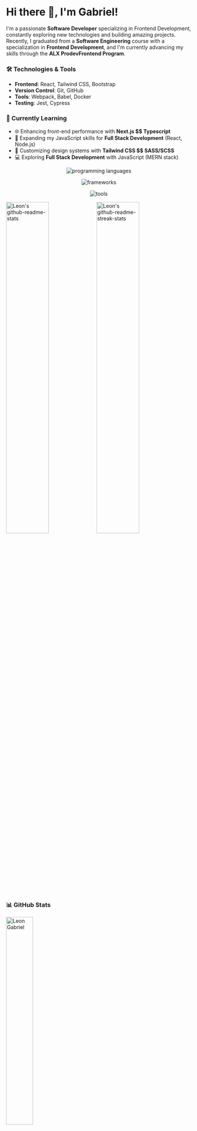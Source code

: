 # Hi there 👋, I'm Gabriel!

I'm a passionate **Software Developer** specializing in Frontend Development, constantly exploring new technologies and building amazing projects. Recently, I graduated from a **Software Engineering** course with a specialization in **Frontend Development**, and I'm currently advancing my skills through the **ALX ProdevFrontend Program**.

### 🛠️ Technologies & Tools
- **Frontend**: React, Tailwind CSS, Bootstrap
- **Version Control**: Git, GitHub
- **Tools**: Webpack, Babel, Docker
- **Testing**: Jest, Cypress

### 📖 Currently Learning
- 🌐 Enhancing front-end performance with **Next.js $$ Typescript**
- 🌱 Expanding my JavaScript skills for **Full Stack Development** (React, Node.js)
- 🎨 Customizing design systems with **Tailwind CSS $$ SASS/SCSS**
- 💻 Exploring **Full Stack Development** with JavaScript (MERN stack)

<p align="center">
  <img src="https://skillicons.dev/icons?i=html,css,js,ts,nodejs," alt="programming languages" />
</p>

<p align="center">
  <img src="https://skillicons.dev/icons?i=react,nextjs,sass,bootstrap,tailwind" alt="frameworks" />
</p>
<p align="center">
  <img src="https://skillicons.dev/icons?i=vscode,figma,firebase" alt="tools" />
</p> 

<p>
  <img src="https://github-readme-stats-kv.vercel.app/api?username=LeGabriel254&theme=github_dark&show_icons=true&count_private=true&hide_border=true"  width="48%" alt="Leon's github-readme-stats"/>
  <img src="https://github-readme-streak-stats-kv.vercel.app?user=LeGabriel254&theme=tokyonight_duo&hide_border=true" width="48%" alt="Leon's github-readme-streak-stats"/>
</p>


### 📊 GitHub Stats
<p>
<!-- <img width="58%" align="top" src="https://github-readme-stats.vercel.app/api/wakatime?username=LeGabriel254&theme=github_dark&hide_border=true&layout=compact&langs_count=6&v=2" alt="Leon's wakatime stats"/> -->
    <img width="38%" src="https://github-readme-stats-kv.vercel.app/api/top-langs?username=LeGabriel254&show_icons=true&theme=github_dark&locale=en&layout=compact&hide_border=true" alt="Leon Gabriel" />

<h2></h2>

<!-- Activity Graph -->


<p align="center">
  <img src="https://github-profile-summary-cards.vercel.app/api/cards/profile-details?username=LeGabriel254&theme=tokyonight&hide_border=true"  width="64%" alt="Leon's profile-details"/>
    <img src="http://github-profile-summary-cards.vercel.app/api/cards/stats?username=LeGabriel254&theme=tokyonight"  width="31%" alt="Leon's github stats"/>
</p>

<p align="center"> <img src="https://komarev.com/ghpvc/?username=vLeGabriel254&label=Profile%20views&color=0ea5e9&style=flat" alt="Leon" /> </p>
